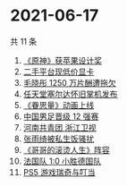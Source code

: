 # 2021-06-17

共 11 条

<!-- BEGIN -->
<!-- 最后更新时间 Thu Jun 17 2021 07:06:05 GMT+0800 (China Standard Time) -->

1. [《原神》获苹果设计奖](https://www.zhihu.com/search?q=原神)
2. [二手平台现低价显卡](https://www.zhihu.com/search?q=显卡)
3. [毛晓彤 1250 万片酬遭拖欠](https://www.zhihu.com/search?q=毛晓彤)
4. [任天堂塞尔达怀旧掌机发布](https://www.zhihu.com/search?q=塞尔达)
5. [《眷思量》动画上线](https://www.zhihu.com/search?q=眷思量)
6. [中国男足晋级 12 强赛](https://www.zhihu.com/search?q=中国男足)
7. [河南共青团 浙江卫视](https://www.zhihu.com/search?q=浙江卫视抄袭)
8. [张雨绮被私生饭骚扰](https://www.zhihu.com/search?q=张雨绮)
9. [《哥哥的滚烫人生》阵容](https://www.zhihu.com/search?q=哥哥的滚烫人生)
10. [法国队 1:0 小胜德国队](https://www.zhihu.com/search?q=德法大战)
11. [PS5 游戏瑞奇与叮当](https://www.zhihu.com/search?q=瑞奇与叮当)

<!-- END -->
